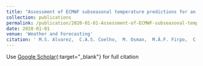 ```yaml
---
title: "Assessment of ECMWF subseasonal temperature predictions for an anomalously cold week followed by an anomalously warm week in central and Southeastern South America during July 2017"
collection: publications
permalink: /publication/2020-01-01-Assessment-of-ECMWF-subseasonal-temperature-predictions-for-an-anomalously-cold-week-followed-by-an-anomalously-warm-week-in-central-and-Southeastern-South-America-during-July-2017
date: 2020-01-01
venue: 'Weather and Forecasting'
citation: ' M.S. Alvarez,  C.A.S. Coelho,  M. Osman,  M.Â.F. Firpo,  C.S. Vera, &quot;Assessment of ECMWF subseasonal temperature predictions for an anomalously cold week followed by an anomalously warm week in central and Southeastern South America during July 2017.&quot; Weather and Forecasting, 2020.'
---
```

Use [Google Scholar](https://scholar.google.com/scholar?q=Assessment+of+ECMWF+subseasonal+temperature+predictions+for+an+anomalously+cold+week+followed+by+an+anomalously+warm+week+in+central+and+Southeastern+South+America+during+July+2017){:target="_blank"} for full citation